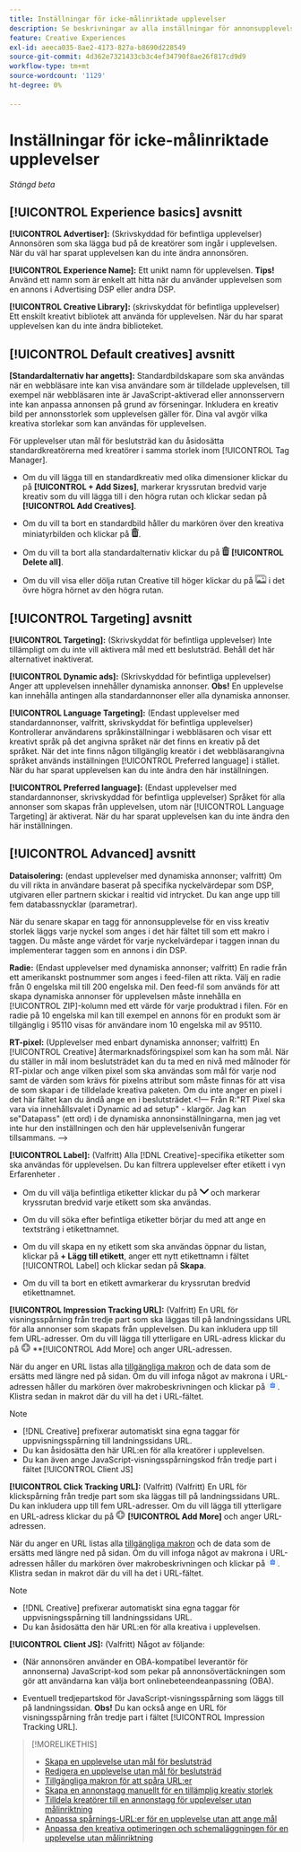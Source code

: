 ```yaml
---
title: Inställningar för icke-målinriktade upplevelser
description: Se beskrivningar av alla inställningar för annonsupplevelser utan målgruppsanpassning för beslutsträd.
feature: Creative Experiences
exl-id: aeeca035-8ae2-4173-827a-b8690d228549
source-git-commit: 4d362e7321433cb3c4ef34790f8ae26f817cd9d9
workflow-type: tm+mt
source-wordcount: '1129'
ht-degree: 0%

---
```


# Inställningar för icke-målinriktade upplevelser

*Stängd beta*

## [!UICONTROL Experience basics] avsnitt

**[!UICONTROL Advertiser]:** (Skrivskyddad för befintliga upplevelser) Annonsören som ska lägga bud på de kreatörer som ingår i upplevelsen. När du väl har sparat upplevelsen kan du inte ändra annonsören.

**[!UICONTROL Experience Name]:** Ett unikt namn för upplevelsen. **Tips!** Använd ett namn som är enkelt att hitta när du använder upplevelsen som en annons i Advertising DSP eller andra DSP.

**[!UICONTROL Creative Library]:** (skrivskyddat för befintliga upplevelser) Ett enskilt kreativt bibliotek att använda för upplevelsen. När du har sparat upplevelsen kan du inte ändra biblioteket.

## [!UICONTROL Default creatives] avsnitt

**\[Standardalternativ har angetts\]:** Standardbildskapare som ska användas när en webbläsare inte kan visa användare som är tilldelade upplevelsen, till exempel när webbläsaren inte är JavaScript-aktiverad eller annonsservern inte kan anpassa annonsen på grund av förseningar. Inkludera en kreativ bild per annonsstorlek som upplevelsen gäller för. Dina val avgör vilka kreativa storlekar som kan användas för upplevelsen. <!-- In the legacy product, you selected the ad sizes for the experience, and then selected default images for each of those ad sizes. -->

För upplevelser utan mål för beslutsträd kan du åsidosätta standardkreatörerna med kreatörer i samma storlek inom [!UICONTROL Tag Manager].<!-- verify -->

* Om du vill lägga till en standardkreativ med olika dimensioner klickar du på **[!UICONTROL + Add Sizes]**, markerar kryssrutan bredvid varje kreativ som du vill lägga till i den högra rutan och klickar sedan på **[!UICONTROL Add Creatives]**.

* Om du vill ta bort en standardbild håller du markören över den kreativa miniatyrbilden och klickar på ![Ta bort](/help/creative/assets/delete.png "Ta bort").

* Om du vill ta bort alla standardalternativ klickar du på ![Ta bort](/help/creative/assets/delete.png "Ta bort") **[!UICONTROL Delete all]**.

* Om du vill visa eller dölja rutan Creative till höger klickar du på ![Visa/Dölj](/help/creative/assets/hide-show-creatives.png "Visa/Dölj") i det övre högra hörnet av den högra rutan.

## [!UICONTROL Targeting] avsnitt

**[!UICONTROL Targeting]:** (Skrivskyddat för befintliga upplevelser) Inte tillämpligt om du inte vill aktivera mål med ett beslutsträd. Behåll det här alternativet inaktiverat.

**[!UICONTROL Dynamic ads]:** (Skrivskyddad för befintliga upplevelser) Anger att upplevelsen innehåller dynamiska annonser. **Obs!** En upplevelse kan innehålla antingen alla standardannonser eller alla dynamiska annonser.

**[!UICONTROL Language Targeting]:** (Endast upplevelser med standardannonser, valfritt, skrivskyddat för befintliga upplevelser) Kontrollerar användarens språkinställningar i webbläsaren och visar ett kreativt språk på det angivna språket när det finns en kreativ på det språket. När det inte finns någon tillgänglig kreatör i det webbläsarangivna språket används inställningen [!UICONTROL Preferred language] i stället. När du har sparat upplevelsen kan du inte ändra den här inställningen.

**[!UICONTROL Preferred language]:** (Endast upplevelser med standardannonser, skrivskyddad för befintliga upplevelser) Språket för alla annonser som skapas från upplevelsen, utom när [!UICONTROL Language Targeting] är aktiverat. När du har sparat upplevelsen kan du inte ändra den här inställningen.

## [!UICONTROL Advanced] avsnitt

**Dataisolering:** (endast upplevelser med dynamiska annonser; valfritt) Om du vill rikta in användare baserat på specifika nyckelvärdepar som DSP, utgivaren eller partnern skickar i realtid vid intrycket. Du kan ange upp till fem databassnycklar (parametrar).<!-- May move this to just within the decision tree. -->

När du senare skapar en tagg för annonsupplevelse för en viss kreativ storlek läggs varje nyckel som anges i det här fältet till som ett makro i taggen. Du måste ange värdet för varje nyckelvärdepar i taggen innan du implementerar taggen som en annons i din DSP.

**Radie:** (Endast upplevelser med dynamiska annonser; valfritt) En radie från ett amerikanskt postnummer som anges i feed-filen att rikta. Välj en radie från 0 engelska mil till 200 engelska mil. Den feed-fil som används för att skapa dynamiska annonser för upplevelsen måste innehålla en [!UICONTROL ZIP]-kolumn <!-- or a user-named column mapped to a ZIP column --> med ett värde för varje produktrad i filen. För en radie på 10 engelska mil kan till exempel en annons för en produkt som är tillgänglig i 95110 visas för användare inom 10 engelska mil av 95110.

**RT-pixel:** (Upplevelser med enbart dynamiska annonser; valfritt) En [!UICONTROL Creative] återmarknadsföringspixel som kan ha som mål. När du ställer in mål inom beslutsträdet kan du ta med en nivå med målnoder för RT-pixlar och ange vilken pixel som ska användas som mål för varje nod samt de värden som krävs för pixelns attribut som måste finnas för att visa de som skapar i de tilldelade kreativa paketen. Om du inte anger en pixel i det här fältet kan du ändå ange en i beslutsträdet.&lt;!— Från R:&quot;RT Pixel ska vara via innehållsvalet i Dynamic ad ad setup&quot; - klargör. Jag kan se&quot;Datapass&quot; (ett ord) i de dynamiska annonsinställningarna, men jag vet inte hur den inställningen och den här upplevelsenivån fungerar tillsammans. —>

**[!UICONTROL Label]:** <!-- should be "Labels" --> (Valfritt) Alla [!DNL Creative]-specifika etiketter som ska användas för upplevelsen. Du kan filtrera upplevelser efter etikett i vyn Erfarenheter <!-- sic -->.

* Om du vill välja befintliga etiketter klickar du på ![Ned](/help/creative/assets/chevron-down.png "Ned") och markerar kryssrutan bredvid varje etikett som ska användas.

* Om du vill söka efter befintliga etiketter börjar du med att ange en textsträng i etikettnamnet.

* Om du vill skapa en ny etikett som ska användas öppnar du listan, klickar på **+ Lägg till etikett**, anger ett nytt etikettnamn i fältet [!UICONTROL Label] och klickar sedan på **Skapa**.

* Om du vill ta bort en etikett avmarkerar du kryssrutan bredvid etikettnamnet.

**[!UICONTROL Impression Tracking URL]:** (Valfritt) En URL för visningsspårning från tredje part som ska läggas till på landningssidans URL för alla annonser som skapats från upplevelsen. Du kan inkludera upp till fem URL-adresser. Om du vill lägga till ytterligare en URL-adress klickar du på ![ikonen](/help/creative/assets/create.png) **[!UICONTROL Add More] och anger URL-adressen.

När du anger en URL listas alla [tillgängliga makron](/help/creative/creative-macros.md) och de data som de ersätts med längre ned på sidan. Om du vill infoga något av makrona i URL-adressen håller du markören över makrobeskrivningen och klickar på ![Kopiera till Urklipp](/help/creative/assets/copy-to-clipboard.png "Kopiera till Urklipp"). Klistra sedan in makrot där du vill ha det i URL-fältet.

>[!NOTE]
>
>* [!DNL Creative] prefixerar automatiskt sina egna taggar för uppvisningsspårning till landningssidans URL.
>* Du kan åsidosätta den här URL:en för alla kreatörer i upplevelsen.
>* Du kan även ange JavaScript-visningsspårningskod från tredje part i fältet [!UICONTROL Client JS]

**[!UICONTROL Click Tracking URL]:** (Valfritt) (Valfritt) En URL för klickspårning från tredje part som ska läggas till på landningssidans URL. Du kan inkludera upp till fem URL-adresser. Om du vill lägga till ytterligare en URL-adress klickar du på ![ikonen](/help/creative/assets/create.png) **[!UICONTROL Add More]** och anger URL-adressen.

När du anger en URL listas alla [tillgängliga makron](/help/creative/creative-macros.md) och de data som de ersätts med längre ned på sidan. Om du vill infoga något av makrona i URL-adressen håller du markören över makrobeskrivningen och klickar på ![Kopiera till Urklipp](/help/creative/assets/copy-to-clipboard.png "Kopiera till Urklipp"). Klistra sedan in makrot där du vill ha det i URL-fältet.

>[!NOTE]
>
>* [!DNL Creative] prefixerar automatiskt sina egna taggar för uppvisningsspårning till landningssidans URL.
>* Du kan åsidosätta den här URL:en för alla kreativa <!-- creative bundle for targeted experiences --> i upplevelsen.

**[!UICONTROL Client JS]:** (Valfritt) Något av följande:

* (När annonsören använder en OBA-kompatibel leverantör för annonserna) JavaScript-kod som pekar på annonsövertäckningen som gör att användarna kan välja bort onlinebeteendeanpassning (OBA).

* Eventuell tredjepartskod för JavaScript-visningsspårning som läggs till på landningssidan. **Obs!** Du kan också ange en URL för visningsspårning från tredje part i fältet [!UICONTROL Impression Tracking URL].

>[!MORELIKETHIS]
>
>* [Skapa en upplevelse utan mål för beslutsträd](experience-create-no-targeting.md)
>* [Redigera en upplevelse utan mål för beslutsträd](experience-edit-no-targeting.md)
>* [Tillgängliga makron för att spåra URL:er](/help/creative/creative-macros.md)
>* [Skapa en annonstagg manuellt för en tillämplig kreativ storlek](experience-tag-create-manually.md)
>* [Tilldela kreatörer till en annonstagg för upplevelser utan målinriktning](experience-tag-assign-creatives.md)
>* [Anpassa spårnings-URL:er för en upplevelse utan att ange mål](experience-tracking-urls-no-targeting.md)
>* [Anpassa den kreativa optimeringen och schemaläggningen för en upplevelse utan målinriktning](experience-optimization-scheduling-no-targeting.md)
